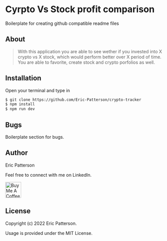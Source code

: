 # Cyrpto Vs Stock profit comparison

Boilerplate for creating github compatible readme files

## About

> With this application you are able to see wether if you invested into X crypto vs X stock, which would perform better over X period of time. You are able to favorite, create stock and crypto porfolios as well. 

## Installation

Open your terminal and type in

```sh
$ git clone https://github.com/Eric-Patterson/crypto-tracker
$ npm install
$ npm run dev
```

## Bugs

Boilerplate section for bugs.

## Author

Eric Patterson

Feel free to connect with me on LinkedIn.

<a href="https://www.linkedin.com/in/ericlpatterson/" target="_blank"><img src="https://cdn-icons-png.flaticon.com/512/174/174857.png" alt="Buy Me A Coffee" style="height: 50px !important;width: auto !important;"></a>
## License

Copyright (c) 2022 Eric Patterson.

Usage is provided under the MIT License.
